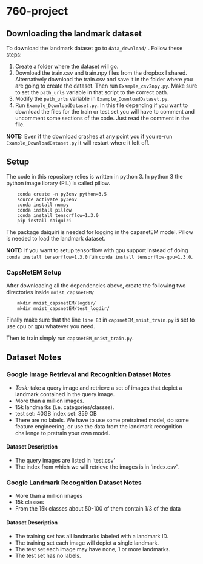 # 760-project

## Downloading the landmark dataset

To download the landmark dataset go to `data_download/` . Follow these steps:

1. Create a folder where the dataset will go.
2. Download the train.csv and train.npy files from the dropbox I shared. Alternatively download the train.csv and save it in the folder where you are going to create the dataset. Then run `Example_csv2npy.py`. Make sure to set the `path_urls` variable in that script to the correct path.
3. Modify the `path_urls` variable in `Example_DownloadDataset.py`.
4. Run `Example_DownloadDataset.py`. In this file depending if you want to download the files for the train or test set you will have to comment and uncomment some sections of the code. Just read the comment in the file.

**NOTE:** Even if the download crashes at any point you if you re-run  `Example_DownloadDataset.py` it will restart where it left off.

## Setup 

The code in this repository relies is written in python 3. In python 3 the python image library (PIL) is called pillow. 

```
	conda create -n py3env python=3.5
	source activate py3env
	conda install numpy
 	conda install pillow
 	conda install tensorflow=1.3.0
 	pip install daiquiri
```

The package daiquiri is needed for logging in the capsnetEM model. Pillow is needed to load the 
landmark dataset. 

**NOTE:** If you want to setup tensorflow with gpu support instead of doing `conda install tensorflow=1.3.0` run `conda install tensorflow-gpu=1.3.0`.

### CapsNetEM Setup

After downloading all the dependencies above, create the following two directories inside `mnist_capsnetEM/`

```
	mkdir mnist_capsnetEM/logdir/
	mkdir mnist_capsnetEM/test_logdir/
```

Finally make sure that the line `line 83` in `capsnetEM_mnist_train.py` is set to use cpu or gpu whatever you need.

Then to train simply run `capsnetEM_mnist_train.py`.

## Dataset Notes

### Google Image Retrieval and Recognition Dataset Notes

* *Task:* take a query image and retrieve a set of images that depict a landmark contained in the query image.
* More than a million images.
* 15k landmarks (i.e. categories/classes).
* test set: 40GB index set: 359 GB
* There are no labels. We have to use some pretrained model, do some feature engineering, or use the data from the landmark recognition challenge to pretrain your own model.

#### Dataset Description

* The query images are listed in 'test.csv'
* The index from which we will retrieve the images is in 'index.csv'.

### Google Landmark Recognition Dataset Notes

* More than a million images
* 15k classes
* From the 15k classes about 50-100 of them contain 1/3 of the data

#### Dataset Description

* The training set has all landmarks labeled with a landmark ID.
* The training set each image will depict a single landmark.
* The test set each image may have none, 1 or more landmarks.
* The test set has no labels.



